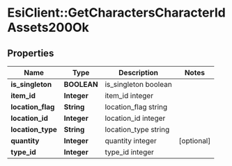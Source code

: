 # EsiClient::GetCharactersCharacterIdAssets200Ok

## Properties
Name | Type | Description | Notes
------------ | ------------- | ------------- | -------------
**is_singleton** | **BOOLEAN** | is_singleton boolean | 
**item_id** | **Integer** | item_id integer | 
**location_flag** | **String** | location_flag string | 
**location_id** | **Integer** | location_id integer | 
**location_type** | **String** | location_type string | 
**quantity** | **Integer** | quantity integer | [optional] 
**type_id** | **Integer** | type_id integer | 


